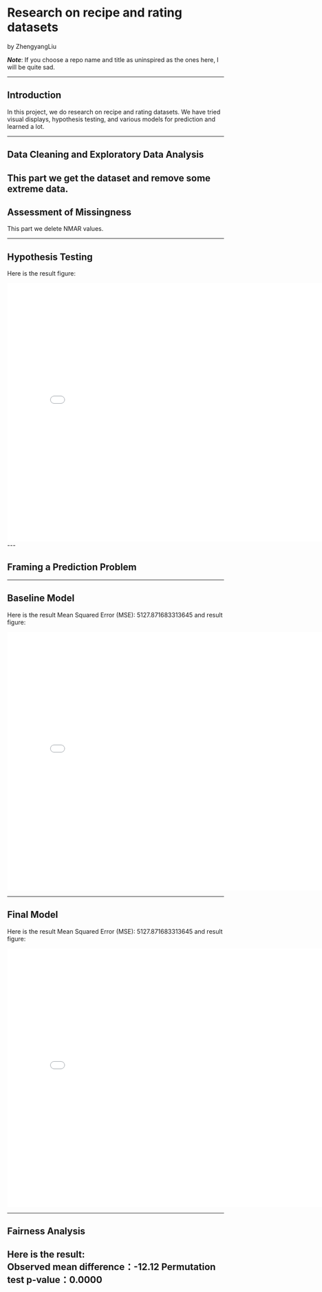 # Research on recipe and rating datasets

by ZhengyangLiu

***Note***: If you choose a repo name and title as uninspired as the ones here, I will be quite sad.

---

## Introduction

In this project,  we do research on recipe and rating datasets. 
We have tried visual displays, hypothesis testing, and various models for prediction and learned a lot.  

---

## Data Cleaning and Exploratory Data Analysis

This part we get the dataset and remove some extreme data.
---

## Assessment of Missingness

This part we delete NMAR values.

---

## Hypothesis Testing

Here is the result figure:

<iframe src="assets/hypothesis_testing.html" width=800 height=600 frameBorder=0></iframe>
---

## Framing a Prediction Problem


---

## Baseline Model

Here is the result Mean Squared Error (MSE): 5127.871683313645 and result figure:

<iframe src="assets/baseline_model.html" width=800 height=600 frameBorder=0></iframe>

---


## Final Model

Here is the result Mean Squared Error (MSE): 5127.871683313645 and result figure:

<iframe src="assets/final_model.html" width=800 height=600 frameBorder=0></iframe>

---


## Fairness Analysis

Here is the result:  
Observed mean difference：-12.12
Permutation test p-value：0.0000
---